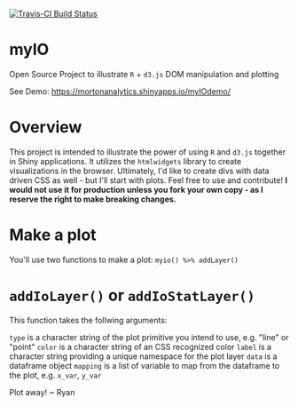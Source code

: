 [![Travis-CI Build Status](https://travis-ci.org/mortonanalytics/myIO.svg?branch=master)](https://travis-ci.org/mortonanalytics/myIO)

# myIO
Open Source Project to illustrate `R` + `d3.js` DOM manipulation and plotting

See Demo: https://mortonanalytics.shinyapps.io/myIOdemo/

# Overview
This project is intended to illustrate the power of using `R` and `d3.js` together in Shiny applications. It utilizes the `htmlwidgets` 
library to create visualizations in the browser.  Ultimately, I'd like to create divs with data driven CSS as well - but I'll start with
plots.  Feel free to use and contribute! **I would not use it for production unless you fork your own copy - as I reserve the right to make
breaking changes.**

# Make a plot
You'll use two functions to make a plot: `myio() %>% addLayer()`

# `addIoLayer()` or `addIoStatLayer()`
This function takes the follwing arguments:

`type` is a character string of the plot primitive you intend to use, e.g. "line" or "point"
`color` is a character string of an CSS recognized color
`label` is a character string providing a unique namespace for the plot layer
`data` is a dataframe object
`mapping` is a list of variable to map from the dataframe to the plot, e.g. `x_var`, `y_var`

Plot away! ~ Ryan
